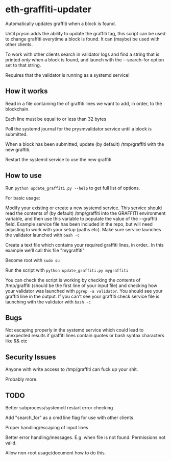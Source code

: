 # eth-graffiti-updater

Automatically updates graffiti when a block is found.

Until prysm adds the ability to update the graffiti tag, this script can be used to change graffiti everytime a block is found. It can (maybe) be used with other clients.

To work with other clients search in validator logs and find a string that is printed _only_ when a block is found, and launch with the --search-for option set to that string.

Requires that the validator is running as a systemd service!

## How it works

Read in a file containing the of graffiti lines we want to add, in order, to the blockchain.

Each line must be equal to or less than 32 bytes

Poll the systemd journal for the prysmvalidator service until a block is submitted. 

When a block has been submitted, update (by default) /tmp/graffiti with the new graffiti.

Restart the systemd service to use the new graffiti.

## How to use

Run ```python update_graffiti.py --help``` to get full list of options.

For basic usage:

Modify your existing or create a new systemd service.
This service should read the contents of (by default) /tmp/graffiti into the GRAFFITI environment variable, and then use this variable to populate the value of the --graffiti field.
Example service file has been included in the repo, but will need adjusting to work with your setup (paths etc). 
Make sure service launches the validator launched with ```bash -c```

Create a text file which contains your required graffiti lines, in order.. In this example we'll call this file "mygraffiti"

Become root with ```sudo su```

Run the script with ```python update_graffiti.py mygraffiti```

You can check the script is working by checking the contents of /tmp/graffiti (should be the first line of your input file) and checking how your validator was launched with ```pgrep -a validator```. You should see your graffiti line in the output. If you can't see your graffiti check service file is launching with the validator with ```bash -c```


## Bugs
Not escaping properly in the systemd service which could lead to unexpected results if graffiti lines contain quotes or bash syntax characters like && etc

## Security Issues

Anyone with write access to /tmp/graffiti can fuck up your shit.

Probably more.

## TODO

Better subprocess/systemctl restart error checking

Add "search_for" as a cmd line flag for use with other clients

Proper handling/escaping of input lines

Better error handling/messages. E.g. when file is not found. Permissions not valid.

Allow non-root usage/document how to do this.

